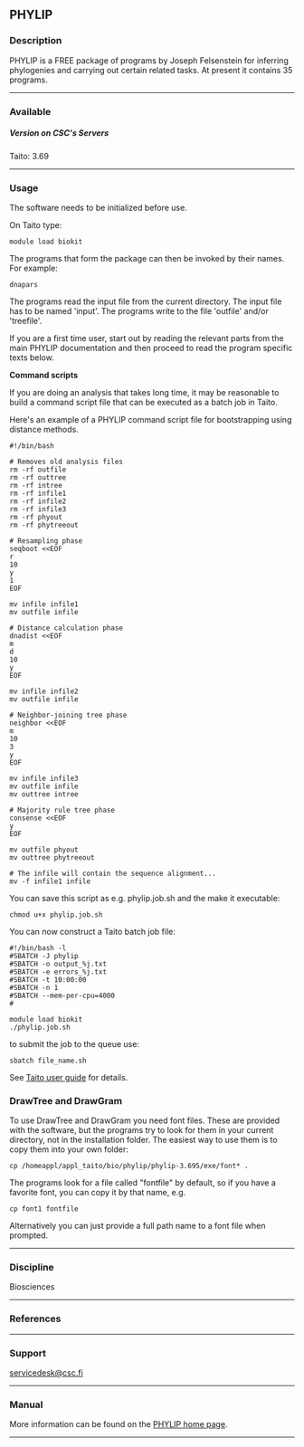 ## PHYLIP

### Description

PHYLIP is a FREE package of programs by Joseph Felsenstein for inferring
phylogenies and carrying out certain related tasks. At present it
contains 35 programs.

------------------------------------------------------------------------

### Available

##### Version on CSC's Servers

  
Taito: 3.69

------------------------------------------------------------------------

### Usage

The software needs to be initialized before use.

On Taito type:

    module load biokit

The programs that form the package can then be invoked by their names.
For example:

    dnapars

The programs read the input file from the current directory. The input
file has to be named 'input'. The programs write to the file 'outfile'
and/or 'treefile'.

If you are a first time user, start out by reading the relevant parts
from the main PHYLIP documentation and then proceed to read the program
specific texts below.

**Command scripts**

If you are doing an analysis that takes long time, it may be reasonable
to build a command script file that can be executed as a batch job in
Taito.

Here's an example of a PHYLIP command script file for bootstrapping
using distance methods.

    #!/bin/bash

    # Removes old analysis files
    rm -rf outfile
    rm -rf outtree
    rm -rf intree
    rm -rf infile1
    rm -rf infile2
    rm -rf infile3
    rm -rf phyout
    rm -rf phytreeout

    # Resampling phase
    seqboot <<EOF
    r
    10
    y
    1
    EOF

    mv infile infile1
    mv outfile infile

    # Distance calculation phase
    dnadist <<EOF
    m
    d
    10
    y
    EOF

    mv infile infile2
    mv outfile infile

    # Neighbor-joining tree phase
    neighbor <<EOF
    m
    10
    3
    y
    EOF

    mv infile infile3
    mv outfile infile
    mv outtree intree

    # Majority rule tree phase
    consense <<EOF
    y
    EOF

    mv outfile phyout
    mv outtree phytreeout

    # The infile will contain the sequence alignment...
    mv -f infile1 infile

You can save this script as e.g. phylip.job.sh and the make it
executable:

    chmod u+x phylip.job.sh

You can now construct a Taito batch job file:

    #!/bin/bash -l
    #SBATCH -J phylip
    #SBATCH -o output_%j.txt
    #SBATCH -e errors_%j.txt
    #SBATCH -t 10:00:00
    #SBATCH -n 1
    #SBATCH --mem-per-cpu=4000
    #

    module load biokit
    ./phylip.job.sh

to submit the job to the queue use:

    sbatch file_name.sh

See [Taito user guide] for details.

### DrawTree and DrawGram

To use DrawTree and DrawGram you need font files. These are provided
with the software, but the programs try to look for them in your current
directory, not in the installation folder. The easiest way to use them
is to copy them into your own folder:

    cp /homeappl/appl_taito/bio/phylip/phylip-3.695/exe/font* .

The programs look for a file called "fontfile" by default, so if you
have a favorite font, you can copy it by that name, e.g.

    cp font1 fontfile

Alternatively you can just provide a full path name to a font file when
prompted.

------------------------------------------------------------------------

### Discipline

Biosciences  

------------------------------------------------------------------------

### References

------------------------------------------------------------------------

### Support

servicedesk@csc.fi

------------------------------------------------------------------------

### Manual

More information can be found on the [PHYLIP home page].

------------------------------------------------------------------------

  [Taito user guide]: http://research.csc.fi/taito-batch-jobs
  [PHYLIP home page]: http://evolution.genetics.washington.edu/phylip/phylip.html
